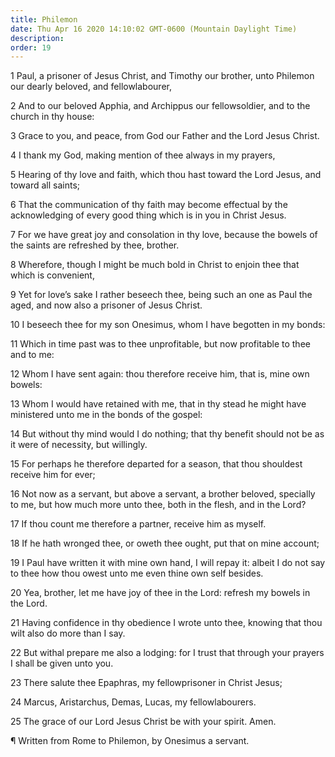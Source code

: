 ```yaml
---
title: Philemon
date: Thu Apr 16 2020 14:10:02 GMT-0600 (Mountain Daylight Time)
description: 
order: 19
---
```


<p>
  1 Paul, a prisoner of Jesus Christ, and Timothy our brother, unto Philemon our
  dearly beloved, and fellowlabourer,
</p>
<p>
  2 And to our beloved Apphia, and Archippus our fellowsoldier, and to the
  church in thy house:
</p>
<p>3 Grace to you, and peace, from God our Father and the Lord Jesus Christ.</p>
<p>4 I thank my God, making mention of thee always in my prayers,</p>
<p>
  5 Hearing of thy love and faith, which thou hast toward the Lord Jesus, and
  toward all saints;
</p>
<p>
  6 That the communication of thy faith may become effectual by the
  acknowledging of every good thing which is in you in Christ Jesus.
</p>
<p>
  7 For we have great joy and consolation in thy love, because the bowels of the
  saints are refreshed by thee, brother.
</p>
<p>
  8 Wherefore, though I might be much bold in Christ to enjoin thee that which
  is convenient,
</p>
<p>
  9 Yet for love&#x2019;s sake I rather beseech thee, being such an one as Paul
  the aged, and now also a prisoner of Jesus Christ.
</p>
<p>10 I beseech thee for my son Onesimus, whom I have begotten in my bonds:</p>
<p>
  11 Which in time past was to thee unprofitable, but now profitable to thee and
  to me:
</p>
<p>
  12 Whom I have sent again: thou therefore receive him, that is, mine own
  bowels:
</p>
<p>
  13 Whom I would have retained with me, that in thy stead he might have
  ministered unto me in the bonds of the gospel:
</p>
<p>
  14 But without thy mind would I do nothing; that thy benefit should not be as
  it were of necessity, but willingly.
</p>
<p>
  15 For perhaps he therefore departed for a season, that thou shouldest receive
  him for ever;
</p>
<p>
  16 Not now as a servant, but above a servant, a brother beloved, specially to
  me, but how much more unto thee, both in the flesh, and in the Lord?
</p>
<p>17 If thou count me therefore a partner, receive him as myself.</p>
<p>
  18 If he hath wronged thee, or oweth thee ought, put that on mine account;
</p>
<p>
  19 I Paul have written it with mine own hand, I will repay it: albeit I do not
  say to thee how thou owest unto me even thine own self besides.
</p>
<p>
  20 Yea, brother, let me have joy of thee in the Lord: refresh my bowels in the
  Lord.
</p>
<p>
  21 Having confidence in thy obedience I wrote unto thee, knowing that thou
  wilt also do more than I say.
</p>
<p>
  22 But withal prepare me also a lodging: for I trust that through your prayers
  I shall be given unto you.
</p>
<p>23 There salute thee Epaphras, my fellowprisoner in Christ Jesus;</p>
<p>24 Marcus, Aristarchus, Demas, Lucas, my fellowlabourers.</p>
<p>25 The grace of our Lord Jesus Christ be with your spirit. Amen.</p>
<div class="closing-block">
  <p>&#xB6; Written from Rome to Philemon, by Onesimus a servant.</p>
</div>
